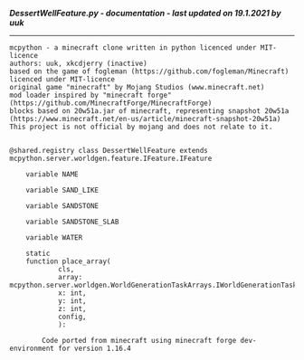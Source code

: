 ***DessertWellFeature.py - documentation - last updated on 19.1.2021 by uuk***
___

    mcpython - a minecraft clone written in python licenced under MIT-licence
    authors: uuk, xkcdjerry (inactive)
    based on the game of fogleman (https://github.com/fogleman/Minecraft) licenced under MIT-licence
    original game "minecraft" by Mojang Studios (www.minecraft.net)
    mod loader inspired by "minecraft forge" (https://github.com/MinecraftForge/MinecraftForge)
    blocks based on 20w51a.jar of minecraft, representing snapshot 20w51a
    (https://www.minecraft.net/en-us/article/minecraft-snapshot-20w51a)
    This project is not official by mojang and does not relate to it.


    @shared.registry class DessertWellFeature extends mcpython.server.worldgen.feature.IFeature.IFeature

        variable NAME

        variable SAND_LIKE

        variable SANDSTONE

        variable SANDSTONE_SLAB

        variable WATER

        static
        function place_array(
                cls,
                array: mcpython.server.worldgen.WorldGenerationTaskArrays.IWorldGenerationTaskHandlerReference,
                x: int,
                y: int,
                z: int,
                config,
                ):
            
            Code ported from minecraft using minecraft forge dev-environment for version 1.16.4
